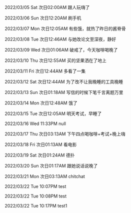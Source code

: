 2022/03/05 Sat 次日02:00AM 跟人玩嗨了

2022/03/06 Sun 次日12:20AM 刷手机

2022/03/07 Mon 次日12:05AM 有些饿，就热了昨日的酱脊骨

2022/03/08 Tue 次日12:46AM 与她改论文至深夜，静好

2022/03/09 Wed 次日01:06AM 破戒了，今天咖啡喝晚了

2022/03/10 Thu 次日12:55AM 买的坚果洒在了地上

2022/03/11 Fri 次日12:44AM 多看了一集

2022/03/12 Sat 次日12:44AM 为了改不让我晚睡的工具晚睡

2022/03/13 Sun 次日01:18AM 写信的时候下笔千言离题万里

2022/03/14 Mon 次日12:48AM 饿了

2022/03/15 Tue 次日12:05AM 明天考试，早睡了

2022/03/16 Wed 11:33PM null

2022/03/17 Thu 次日03:13AM 下午四点喝咖啡+考试+晚上嗨

2022/03/18 Fri 次日01:13AM 看电影

2022/03/19 Sat 次日01:24AM 德扑

2022/03/20 Sun 次日01:17AM 跟她说话说晚了

2022/03/21 Mon 次日03:13AM chitchat

2022/03/22 Tue 10:07PM test

2022/03/22 Tue 10:08PM test

2022/03/22 Tue 10:17PM test1
